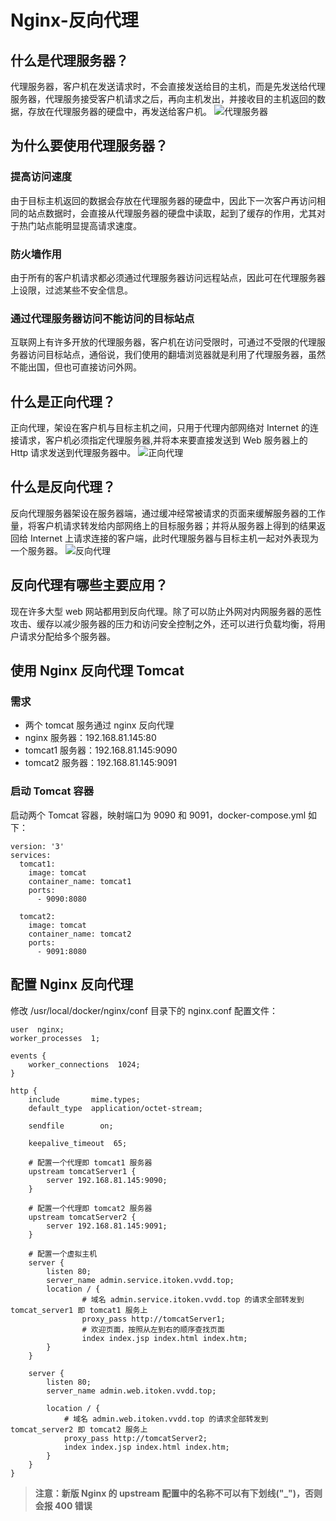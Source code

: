 # Nginx-反向代理
## 什么是代理服务器？
代理服务器，客户机在发送请求时，不会直接发送给目的主机，而是先发送给代理服务器，代理服务接受客户机请求之后，再向主机发出，并接收目的主机返回的数据，存放在代理服务器的硬盘中，再发送给客户机。
![代理服务器 ](https://raw.githubusercontent.com/lll124/document/master/static/zh/nginx/03-001.png)
## 为什么要使用代理服务器？
### 提高访问速度
由于目标主机返回的数据会存放在代理服务器的硬盘中，因此下一次客户再访问相同的站点数据时，会直接从代理服务器的硬盘中读取，起到了缓存的作用，尤其对于热门站点能明显提高请求速度。

### 防火墙作用
由于所有的客户机请求都必须通过代理服务器访问远程站点，因此可在代理服务器上设限，过滤某些不安全信息。

### 通过代理服务器访问不能访问的目标站点
互联网上有许多开放的代理服务器，客户机在访问受限时，可通过不受限的代理服务器访问目标站点，通俗说，我们使用的翻墙浏览器就是利用了代理服务器，虽然不能出国，但也可直接访问外网。
## 什么是正向代理？
正向代理，架设在客户机与目标主机之间，只用于代理内部网络对 Internet 的连接请求，客户机必须指定代理服务器,并将本来要直接发送到 Web 服务器上的 Http 请求发送到代理服务器中。
![正向代理 ](https://raw.githubusercontent.com/lll124/document/master/static/zh/nginx/03-002.png)
## 什么是反向代理？
反向代理服务器架设在服务器端，通过缓冲经常被请求的页面来缓解服务器的工作量，将客户机请求转发给内部网络上的目标服务器；并将从服务器上得到的结果返回给 Internet 上请求连接的客户端，此时代理服务器与目标主机一起对外表现为一个服务器。
![反向代理 ](https://raw.githubusercontent.com/lll124/document/master/static/zh/nginx/03-003.png)
## 反向代理有哪些主要应用？
现在许多大型 web 网站都用到反向代理。除了可以防止外网对内网服务器的恶性攻击、缓存以减少服务器的压力和访问安全控制之外，还可以进行负载均衡，将用户请求分配给多个服务器。

## 使用 Nginx 反向代理 Tomcat
### 需求
- 两个 tomcat 服务通过 nginx 反向代理
- nginx 服务器：192.168.81.145:80
- tomcat1 服务器：192.168.81.145:9090
- tomcat2 服务器：192.168.81.145:9091
### 启动 Tomcat 容器
启动两个 Tomcat 容器，映射端口为 9090 和 9091，docker-compose.yml 如下：
```
version: '3'
services:
  tomcat1:
    image: tomcat
    container_name: tomcat1
    ports:
      - 9090:8080

  tomcat2:
    image: tomcat
    container_name: tomcat2
    ports:
      - 9091:8080
```
## 配置 Nginx 反向代理
修改 /usr/local/docker/nginx/conf 目录下的 nginx.conf 配置文件：
```
user  nginx;
worker_processes  1;

events {
    worker_connections  1024;
}

http {
    include       mime.types;
    default_type  application/octet-stream;

    sendfile        on;

    keepalive_timeout  65;
	
	# 配置一个代理即 tomcat1 服务器
	upstream tomcatServer1 {
		server 192.168.81.145:9090;
	}

	# 配置一个代理即 tomcat2 服务器
	upstream tomcatServer2 {
		server 192.168.81.145:9091;
	}

	# 配置一个虚拟主机
	server {
		listen 80;
		server_name admin.service.itoken.vvdd.top;
		location / {
				# 域名 admin.service.itoken.vvdd.top 的请求全部转发到 tomcat_server1 即 tomcat1 服务上
				proxy_pass http://tomcatServer1;
				# 欢迎页面，按照从左到右的顺序查找页面
				index index.jsp index.html index.htm;
		}
	}

	server {
		listen 80;
		server_name admin.web.itoken.vvdd.top;

		location / {
			# 域名 admin.web.itoken.vvdd.top 的请求全部转发到 tomcat_server2 即 tomcat2 服务上
			proxy_pass http://tomcatServer2;
			index index.jsp index.html index.htm;
		}
	}
}
```
> **注意：新版 Nginx 的 upstream 配置中的名称不可以有下划线("_")，否则会报 400 错误**
